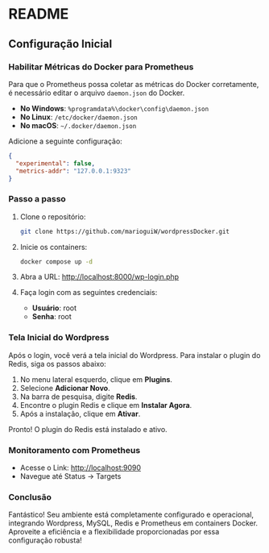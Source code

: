 # README

## Configuração Inicial

### Habilitar Métricas do Docker para Prometheus

Para que o Prometheus possa coletar as métricas do Docker corretamente, é necessário editar o arquivo `daemon.json` do Docker.

- **No Windows**: `%programdata%\docker\config\daemon.json`
- **No Linux**: `/etc/docker/daemon.json`
- **No macOS**: `~/.docker/daemon.json`

Adicione a seguinte configuração:

```json
{
  "experimental": false,
  "metrics-addr": "127.0.0.1:9323"
}
```

### Passo a passo

1. Clone o repositório:
   ```bash
   git clone https://github.com/marioguiW/wordpressDocker.git
   ```

2. Inicie os containers:
   ```bash
   docker compose up -d
   ```

3. Abra a URL:
   [http://localhost:8000/wp-login.php](http://localhost:8000/wp-login.php)

4. Faça login com as seguintes credenciais:
   - **Usuário**: root
   - **Senha**: root

### Tela Inicial do Wordpress

Após o login, você verá a tela inicial do Wordpress. Para instalar o plugin do Redis, siga os passos abaixo:

1. No menu lateral esquerdo, clique em **Plugins**.
2. Selecione **Adicionar Novo**.
3. Na barra de pesquisa, digite **Redis**.
4. Encontre o plugin Redis e clique em **Instalar Agora**.
5. Após a instalação, clique em **Ativar**.

Pronto! O plugin do Redis está instalado e ativo.

### Monitoramento com Prometheus

- Acesse o Link: [http://localhost:9090](http://localhost:9090)
- Navegue até Status -> Targets

### Conclusão

Fantástico! Seu ambiente está completamente configurado e operacional, integrando Wordpress, MySQL, Redis e Prometheus em containers Docker. Aproveite a eficiência e a flexibilidade proporcionadas por essa configuração robusta!